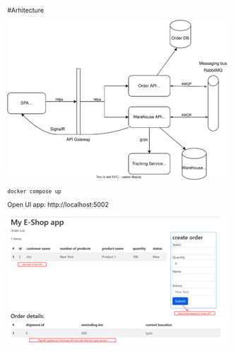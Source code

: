 #Arhitecture

![alt text](./assets/Microservice%20architecture.drawio.svg "Architecture")


`docker compose up`

Open UI app:
http://localhost:5002

![alt text](./assets/UI%20screenshot.png "UI")

